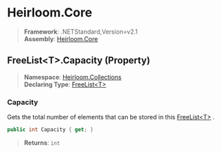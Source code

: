 # Heirloom.Core

> **Framework**: .NETStandard,Version=v2.1  
> **Assembly**: [Heirloom.Core][0]

## FreeList\<T>.Capacity (Property)

> **Namespace**: [Heirloom.Collections][0]  
> **Declaring Type**: [FreeList\<T>][1]

### Capacity

Gets the total number of elements that can be stored in this [FreeList\<T>][1] .

```cs
public int Capacity { get; }
```

> **Returns**: `int`

[0]: ../../../Heirloom.Core.md
[1]: ../FreeList[T].md
